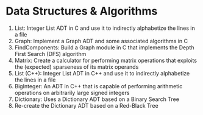 # Data Structures & Algorithms

1. List: Integer List ADT in C and use it to indirectly alphabetize the lines in a file
2. Graph: Implement a Graph ADT and some associated algorithms in C
3. FindComponents: Build a Graph module in C that implements the Depth First Search (DFS) algorithm
4. Matrix: Create a calculator for performing matrix operations that exploits the (expected) sparseness of its matrix operands
5. List (C++): Integer List ADT in C++ and use it to indirectly alphabetize the lines in a file
6. BigInteger: An ADT in C++ that is capable of performing arithmetic operations on arbitrarily large signed integers
7. Dictionary: Uses a Dictionary ADT based on a Binary Search Tree
8. Re-create the Dictionary ADT based on a Red-Black Tree
